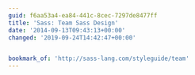 ```yaml
---
guid: f6aa53a4-ea84-441c-8cec-7297de8477ff
title: 'Sass: Team Sass Design'
date: '2014-09-13T09:43:13+00:00'
changed: '2019-09-24T14:42:47+00:00'


bookmark_of: 'http://sass-lang.com/styleguide/team'
---
```




